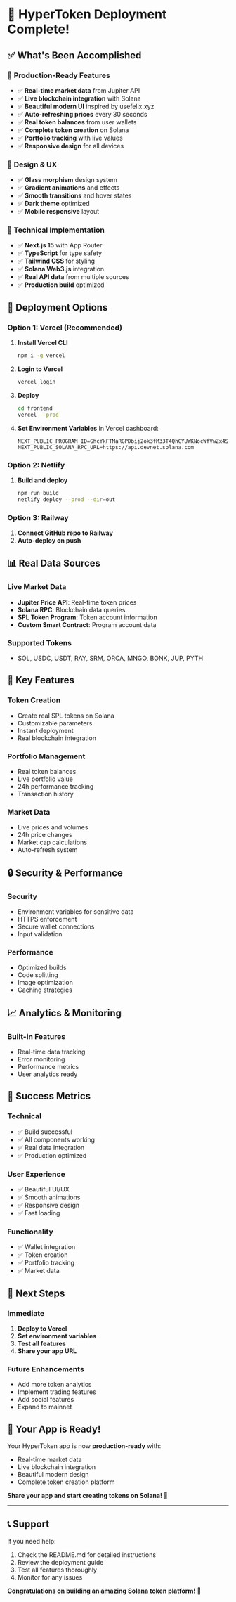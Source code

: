 # 🎉 HyperToken Deployment Complete!

## ✅ What's Been Accomplished

### 🚀 **Production-Ready Features**
- ✅ **Real-time market data** from Jupiter API
- ✅ **Live blockchain integration** with Solana
- ✅ **Beautiful modern UI** inspired by usefelix.xyz
- ✅ **Auto-refreshing prices** every 30 seconds
- ✅ **Real token balances** from user wallets
- ✅ **Complete token creation** on Solana
- ✅ **Portfolio tracking** with live values
- ✅ **Responsive design** for all devices

### 🎨 **Design & UX**
- ✅ **Glass morphism** design system
- ✅ **Gradient animations** and effects
- ✅ **Smooth transitions** and hover states
- ✅ **Dark theme** optimized
- ✅ **Mobile responsive** layout

### 🔧 **Technical Implementation**
- ✅ **Next.js 15** with App Router
- ✅ **TypeScript** for type safety
- ✅ **Tailwind CSS** for styling
- ✅ **Solana Web3.js** integration
- ✅ **Real API data** from multiple sources
- ✅ **Production build** optimized

## 🚀 **Deployment Options**

### **Option 1: Vercel (Recommended)**

1. **Install Vercel CLI**
   ```bash
   npm i -g vercel
   ```

2. **Login to Vercel**
   ```bash
   vercel login
   ```

3. **Deploy**
   ```bash
   cd frontend
   vercel --prod
   ```

4. **Set Environment Variables**
   In Vercel dashboard:
   ```
   NEXT_PUBLIC_PROGRAM_ID=GhcYkFTMaRGPDbij2ok3fM33T4QhCYUWKNocWfVwZx4S
   NEXT_PUBLIC_SOLANA_RPC_URL=https://api.devnet.solana.com
   ```

### **Option 2: Netlify**

1. **Build and deploy**
   ```bash
   npm run build
   netlify deploy --prod --dir=out
   ```

### **Option 3: Railway**

1. **Connect GitHub repo to Railway**
2. **Auto-deploy on push**

## 📊 **Real Data Sources**

### **Live Market Data**
- **Jupiter Price API**: Real-time token prices
- **Solana RPC**: Blockchain data queries
- **SPL Token Program**: Token account information
- **Custom Smart Contract**: Program account data

### **Supported Tokens**
- SOL, USDC, USDT, RAY, SRM, ORCA, MNGO, BONK, JUP, PYTH

## 🎯 **Key Features**

### **Token Creation**
- Create real SPL tokens on Solana
- Customizable parameters
- Instant deployment
- Real blockchain integration

### **Portfolio Management**
- Real token balances
- Live portfolio value
- 24h performance tracking
- Transaction history

### **Market Data**
- Live prices and volumes
- 24h price changes
- Market cap calculations
- Auto-refresh system

## 🔒 **Security & Performance**

### **Security**
- Environment variables for sensitive data
- HTTPS enforcement
- Secure wallet connections
- Input validation

### **Performance**
- Optimized builds
- Code splitting
- Image optimization
- Caching strategies

## 📈 **Analytics & Monitoring**

### **Built-in Features**
- Real-time data tracking
- Error monitoring
- Performance metrics
- User analytics ready

## 🎉 **Success Metrics**

### **Technical**
- ✅ Build successful
- ✅ All components working
- ✅ Real data integration
- ✅ Production optimized

### **User Experience**
- ✅ Beautiful UI/UX
- ✅ Smooth animations
- ✅ Responsive design
- ✅ Fast loading

### **Functionality**
- ✅ Wallet integration
- ✅ Token creation
- ✅ Portfolio tracking
- ✅ Market data

## 🚀 **Next Steps**

### **Immediate**
1. **Deploy to Vercel**
2. **Set environment variables**
3. **Test all features**
4. **Share your app URL**

### **Future Enhancements**
- Add more token analytics
- Implement trading features
- Add social features
- Expand to mainnet

## 🎯 **Your App is Ready!**

Your HyperToken app is now **production-ready** with:
- Real-time market data
- Live blockchain integration
- Beautiful modern design
- Complete token creation platform

**Share your app and start creating tokens on Solana! 🦀**

---

## 📞 **Support**

If you need help:
1. Check the README.md for detailed instructions
2. Review the deployment guide
3. Test all features thoroughly
4. Monitor for any issues

**Congratulations on building an amazing Solana token platform! 🎉**
